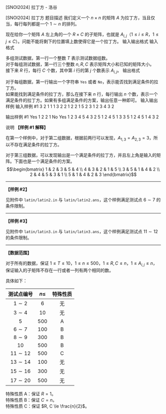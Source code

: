 



[SNOI2024] 拉丁方 - 洛谷














[SNOI2024] 拉丁方
题目描述
我们定义一个 $n \times n$ 的矩阵 $A$ 为拉丁方，当且仅当，每行每列都是一个 $1 \sim n$ 的排列。

现在给你一个矩阵 $A$ 左上角的一个 $R \times C$ 的子矩阵，也就是 $A_{i, j}$（$1 \le i \le R$，$1 \le j \le C$）。问能不能将剩下的位置填上数使得它是一个拉丁方。
输入输出格式
输入格式

多组测试数据，第一行一个整数 $T$ 表示测试数据组数。  
对于每组测试数据，第一行三个整数 $n, R, C$ 表示矩阵大小和已知的矩阵大小。  
接下来 $R$ 行，每行 $C$ 个数，其中第 $i$ 行的第 $j$ 个数表示 $A_{i, j}$。
输出格式

对于每组数据，第一行输出一个字符串 `Yes` 或者 `No`，表示能否找到满足条件的拉丁方。  
如果能找到满足条件的拉丁方，那么在接下来 $n$ 行，每行输出 $n$ 个数，表示一个满足条件的拉丁方。如果有多组满足条件的方案，输出任意一种即可。
输入输出样例
输入样例 #1
3
2 1 1
1
3 2 2
1 2
2 1
5 2 3
1 2 3
4 3 2

输出样例 #1
Yes
1 2
2 1
No
Yes
1 2 3 4 5
4 3 2 5 1
2 4 5 1 3
3 5 1 2 4
5 1 4 3 2

说明
**【样例 \#1 解释】**

在第一个样例中，对于第二组数据，根据前两行可以发现，$A_{1, 3} = A_{2, 3} = 3$，所以不存在满足条件的拉丁方。

对于第三组数据，可以发现输出是一个满足条件的拉丁方，并且左上角是输入的矩阵。下面也是一个满足条件的方案。
$$\begin{bmatrix} 1 & 2 & 3 & 5 & 4 \\ 4 & 3 & 2 & 1 & 5 \\ 3 & 5 & 1 & 4 & 2 \\ 2 & 4 & 5 & 3 & 1 \\ 5 & 1 & 4 & 2 & 3 \end{bmatrix}$$

---

**【样例 \#2】**

见附件中 `latin/latin2.in` 与 `latin/latin2.ans`，这个样例满足测试点 $6 \sim 7$ 的条件限制。

---

**【样例 \#3】**

见附件中 `latin/latin3.in` 与 `latin/latin3.ans`，这个样例满足测试点 $11 \sim 12$ 的条件限制。

---

**【数据范围】**

对于所有的数据，保证 $1 \le T \le 10$，$1 \le n \le 500$，$1 \le R, C \le n$，$1 \le A_{i, j} \le n$，保证输入的子矩阵不存在一行或者一列有两个相同的数。

具体如下：

| 测试点编号 | $n \le$ | 特殊性质 |
|:-:|:-:|:-:|
| $1 \sim 2$ | $6$ | 无 |
| $3 \sim 4$ | $10$ | 无 |
| $5$ | $500$ | A |
| $6 \sim 7$ | $100$ | B |
| $8 \sim 9$ | $300$ | B |
| $10$ | $500$ | B |
| $11 \sim 12$ | $500$ | C |
| $13 \sim 14$ | $100$ | 无 |
| $15 \sim 16$ | $300$ | 无 |
| $17 \sim 20$ | $500$ | 无 |

特殊性质 A：保证 $R = 1$。  
特殊性质 B：保证 $C = n$。  
特殊性质 C：保证 $R, C \le \frac{n}{2}$。






